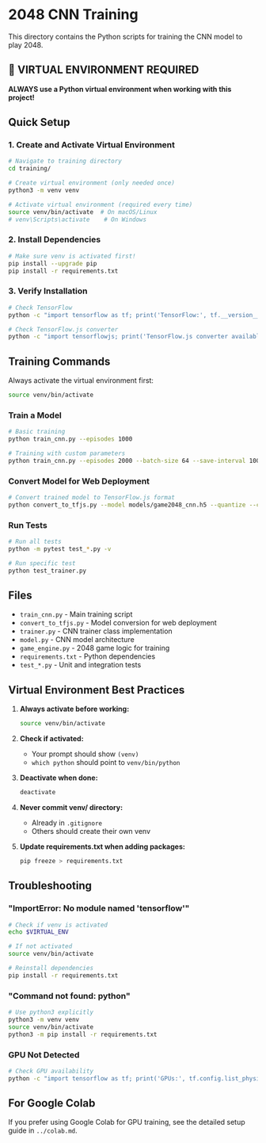 # 2048 CNN Training

This directory contains the Python scripts for training the CNN model to play 2048.

## 🚨 VIRTUAL ENVIRONMENT REQUIRED

**ALWAYS use a Python virtual environment when working with this project!**

## Quick Setup

### 1. Create and Activate Virtual Environment
```bash
# Navigate to training directory
cd training/

# Create virtual environment (only needed once)
python3 -m venv venv

# Activate virtual environment (required every time)
source venv/bin/activate  # On macOS/Linux
# venv\Scripts\activate    # On Windows
```

### 2. Install Dependencies
```bash
# Make sure venv is activated first!
pip install --upgrade pip
pip install -r requirements.txt
```

### 3. Verify Installation
```bash
# Check TensorFlow
python -c "import tensorflow as tf; print('TensorFlow:', tf.__version__)"

# Check TensorFlow.js converter
python -c "import tensorflowjs; print('TensorFlow.js converter available')"
```

## Training Commands

Always activate the virtual environment first:
```bash
source venv/bin/activate
```

### Train a Model
```bash
# Basic training
python train_cnn.py --episodes 1000

# Training with custom parameters
python train_cnn.py --episodes 2000 --batch-size 64 --save-interval 100
```

### Convert Model for Web Deployment
```bash
# Convert trained model to TensorFlow.js format
python convert_to_tfjs.py --model models/game2048_cnn.h5 --quantize --copy-to-frontend
```

### Run Tests
```bash
# Run all tests
python -m pytest test_*.py -v

# Run specific test
python test_trainer.py
```

## Files

- `train_cnn.py` - Main training script
- `convert_to_tfjs.py` - Model conversion for web deployment
- `trainer.py` - CNN trainer class implementation
- `model.py` - CNN model architecture
- `game_engine.py` - 2048 game logic for training
- `requirements.txt` - Python dependencies
- `test_*.py` - Unit and integration tests

## Virtual Environment Best Practices

1. **Always activate before working:**
   ```bash
   source venv/bin/activate
   ```

2. **Check if activated:**
   - Your prompt should show `(venv)`
   - `which python` should point to `venv/bin/python`

3. **Deactivate when done:**
   ```bash
   deactivate
   ```

4. **Never commit venv/ directory:**
   - Already in `.gitignore`
   - Others should create their own venv

5. **Update requirements.txt when adding packages:**
   ```bash
   pip freeze > requirements.txt
   ```

## Troubleshooting

### "ImportError: No module named 'tensorflow'"
```bash
# Check if venv is activated
echo $VIRTUAL_ENV

# If not activated
source venv/bin/activate

# Reinstall dependencies
pip install -r requirements.txt
```

### "Command not found: python"
```bash
# Use python3 explicitly
python3 -m venv venv
source venv/bin/activate
python3 -m pip install -r requirements.txt
```

### GPU Not Detected
```bash
# Check GPU availability
python -c "import tensorflow as tf; print('GPUs:', tf.config.list_physical_devices('GPU'))"
```

## For Google Colab

If you prefer using Google Colab for GPU training, see the detailed setup guide in `../colab.md`. 
